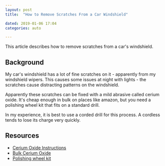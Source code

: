 ```yaml
---
layout: post
title:  "How to Remove Scratches From a Car Windshield"

dated: 2019-01-06 17:04
categories: auto

---
```

This article describes how to remove scratches from a car's windshield.

## Background ##

My car's windshield has a lot of fine scratches on it - apparently from my windshield wipers. This causes
some issues at night with lights - the scratches cause distracting patterns on the windshield.

Apparently these scratches can be fixed with a mild abrasive called cerium oxide. It's cheap enough in
bulk on places like amazon, but you need a polishing wheel kit that fits on a standard drill.

In my experience, it is best to use a corded drill for this process. A cordless tends to lose its charge very quickly.

## Resources ##

* [Cerium Oxide Instructions](https://www.deltakits.com/training/video-tutorials/windshield-repair-video-tutorials/44-using-cerium-oxide)
* [Bulk Cerium Oxide](https://www.amazon.com/Gordon-Glass-Cerium-Oxide-Oz/dp/B007KOC19C/ref=sr_1_3?ie=UTF8&qid=1546820641&sr=8-3&keywords=cerium+oxide)
* [Polishing wheel kit](https://www.amazon.com/Fontic-Compound-Buffing-Sanding-Polishing/dp/B01M2WS3BM/ref=sr_1_3?ie=UTF8&qid=1546820352&sr=8-3&keywords=drill+polishing+wheel+3+inch)

